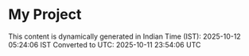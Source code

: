 # My Project

This content is dynamically generated in Indian Time (IST): 2025-10-12 05:24:06 IST
Converted to UTC: 2025-10-11 23:54:06 UTC
